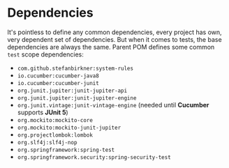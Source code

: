 <!---
# This file is part of the pl.wrzasq.parent.
#
# @license http://mit-license.org/ The MIT license
# @copyright 2015 - 2019 © by Rafał Wrzeszcz - Wrzasq.pl.
-->

# Dependencies

It's pointless to define any common dependencies, every project has own, very dependent set of dependencies. But when it comes to tests, the base dependencies are always the same. Parent POM defines some common `test` scope dependencies:

-   `com.github.stefanbirkner:system-rules`
-   `io.cucumber:cucumber-java8`
-   `io.cucumber:cucumber-junit`
-   `org.junit.jupiter:junit-jupiter-api`
-   `org.junit.jupiter:junit-jupiter-engine`
-   `org.junit.vintage:junit-vintage-engine` (needed until **Cucumber** supports **JUnit 5**)
-   `org.mockito:mockito-core`
-   `org.mockito:mockito-junit-jupiter`
-   `org.projectlombok:lombok`
-   `org.slf4j:slf4j-nop`
-   `org.springframework:spring-test`
-   `org.springframework.security:spring-security-test`
